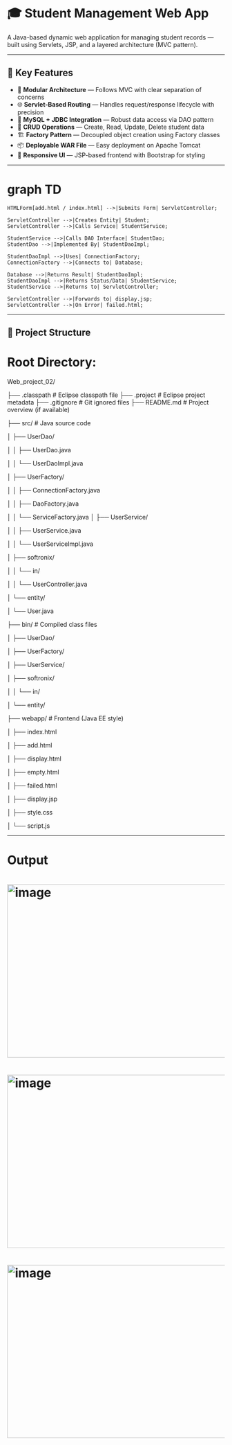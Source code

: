 # 🎓 Student Management Web App

A Java-based dynamic web application for managing student records — built using Servlets, JSP, and a layered architecture (MVC pattern).

---

## 🚀 Key Features

- 🧱 **Modular Architecture** — Follows MVC with clear separation of concerns  
- 🌐 **Servlet-Based Routing** — Handles request/response lifecycle with precision  
- 💾 **MySQL + JDBC Integration** — Robust data access via DAO pattern  
- 🔄 **CRUD Operations** — Create, Read, Update, Delete student data  
- 🏗️ **Factory Pattern** — Decoupled object creation using Factory classes  
- 📦 **Deployable WAR File** — Easy deployment on Apache Tomcat  
- 🎨 **Responsive UI** — JSP-based frontend with Bootstrap for styling

---

# graph TD
    HTMLForm[add.html / index.html] -->|Submits Form| ServletController;

    ServletController -->|Creates Entity| Student;
    ServletController -->|Calls Service| StudentService;

    StudentService -->|Calls DAO Interface| StudentDao;
    StudentDao -->|Implemented By| StudentDaoImpl;

    StudentDaoImpl -->|Uses| ConnectionFactory;
    ConnectionFactory -->|Connects to| Database;

    Database -->|Returns Result| StudentDaoImpl;
    StudentDaoImpl -->|Returns Status/Data| StudentService;
    StudentService -->|Returns to| ServletController;

    ServletController -->|Forwards to| display.jsp;
    ServletController -->|On Error| failed.html;
    
---

🔹 Project Structure
---
# Root Directory:

Web_project_02/

├── .classpath                 # Eclipse classpath file
├── .project                   # Eclipse project metadata
├── .gitignore                 # Git ignored files
├── README.md                  # Project overview (if available)


├── src/                       # Java source code

│   ├── UserDao/

│   │   ├── UserDao.java

│   │   └── UserDaoImpl.java

│   ├── UserFactory/

│   │   ├── ConnectionFactory.java

│   │   ├── DaoFactory.java

│   │   └── ServiceFactory.java
│   ├── UserService/

│   │   ├── UserService.java

│   │   └── UserServiceImpl.java

│   ├── softronix/

│   │   └── in/

│   │       └── UserController.java

│   └── entity/

│       └── User.java


├── bin/                       # Compiled class files

│   ├── UserDao/

│   ├── UserFactory/

│   ├── UserService/

│   ├── softronix/

│   │   └── in/

│   └── entity/


├── webapp/                    # Frontend (Java EE style)

│   ├── index.html

│   ├── add.html

│   ├── display.html

│   ├── empty.html

│   ├── failed.html

│   ├── display.jsp

│   ├── style.css

│   └── script.js

---



# Output


# <img width="952" alt="image" src="https://github.com/user-attachments/assets/0e6441e6-38f1-425d-92a9-dfea0f797d3d" width="400" height="400" />


# <img width="956" alt="image" src="https://github.com/user-attachments/assets/f17d9c1c-8c34-4668-9e92-55de69f990fd" width="400" height="400" />


# <img width="959" alt="image" src="https://github.com/user-attachments/assets/e7716042-bb80-43ab-bbf4-f2681e709deb" width="400" height="400" />







